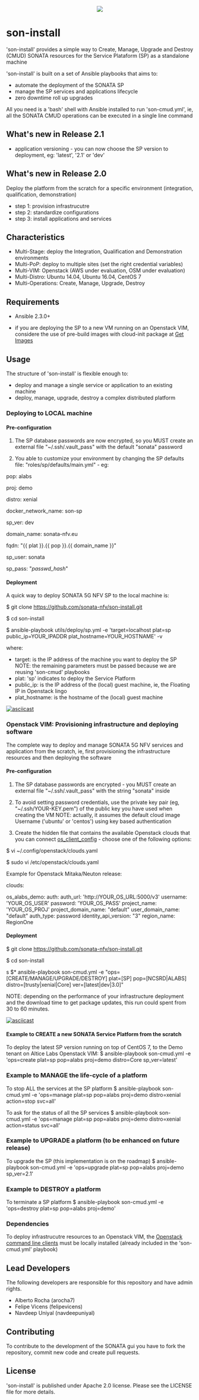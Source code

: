 <p align="center"><img src="https://github.com/sonata-nfv/son-install/blob/master/wikiresources/sonata_logo_400px.png" /></p>

# son-install

'son-install' provides a simple way to Create, Manage, Upgrade and Destroy (CMUD) SONATA resources for the Service Plataform (SP) as a standalone machine 

'son-install' is built on a set of Ansible playbooks that aims to:
* automate the deployment of the SONATA SP
* manage the SP services and applications lifecycle
* zero downtime roll up upgrades

All you need is a 'bash' shell with Ansible installed to run 'son-cmud.yml', ie, all the SONATA CMUD operations can be executed in a single line command



## What's new in Release 2.1
* application versioning - you can now choose the SP version to deployment, eg:  'latest', '2.1' or 'dev'


## What's new in Release 2.0

Deploy the platform from the scratch for a specific environment (integration, qualification, demonstration)
* step 1: provision infrastrucutre
* step 2: standardize configurations
* step 3: install applications and services


##  Characteristics

* Multi-Stage: deploy the Integration, Qualification and Demonstration environments
* Multi-PoP: deploy to multiple sites (set the right credential variables)
* Multi-VIM: Openstack (AWS under evaluation, OSM under evaluation)
* Multi-Distro: Ubuntu 14.04, Ubuntu 16.04, CentOS 7
* Multi-Operations: Create, Manage, Upgrade, Destroy


## Requirements

* Ansible 2.3.0+

* if you are deploying the SP to a new VM running on an Openstack VIM, considere the use of pre-build images with cloud-init package at [Get Images](https://docs.openstack.org/image-guide/obtain-images.html)

## Usage

The structure of 'son-install' is flexible enough to:
* deploy and manage a single service or application to an existing machine
* deploy, manage, upgrade, destroy a complex distributed platform


### Deploying to LOCAL machine

#### Pre-configuration

1. The SP database passwords are now encrypted, so you MUST create an external file "~/.ssh/.vault_pass" with the default "sonata" password

2. You able to customize your environment by changing the SP defaults file: "roles/sp/defaults/main.yml" - eg:

 pop: alabs

 proj: demo

 distro: xenial

 docker_network_name: son-sp

 sp_ver: dev

 domain_name: sonata-nfv.eu

 fqdn: "{{ plat }}.{{ pop }}.{{ domain_name }}"

 sp_user: sonata

 sp_pass: "_passwd_hash_"


#### Deployment

A quick way to deploy SONATA 5G NFV SP to the local machine is:

  $ git clone https://github.com/sonata-nfv/son-install.git

  $ cd son-install

  $ ansible-playbook utils/deploy/sp.yml -e 'target=localhost plat=sp public_ip=YOUR_IPADDR plat_hostname=YOUR_HOSTNAME' -v

where:
* target: is the IP address of the machine you want to deploy the SP
NOTE: the remaining parameters must be passed because we are reusing 'son-cmud' playbooks
* plat: 'sp' indicates to deploy the Service Platform
* public_ip: is the IP address of the (local) guest machine, ie, the Floating IP in Openstack lingo
* plat_hostname: is the hostname of the (local) guest machine

[![asciicast](https://asciinema.org/a/g3nHBa28FE0TdmeUwfNGczGL9.png)](https://asciinema.org/a/g3nHBa28FE0TdmeUwfNGczGL9?autoplay=1)


### Openstack VIM: Provisioning infrastructure and deploying software

The complete way to deploy and manage SONATA 5G NFV services and application from the scratch, ie, first provisioning the infrastructure resources and then deploying the software


#### Pre-configuration

1. The SP database passwords are encrypted - you MUST create an external file "~/.ssh/.vault_pass" with the string "sonata" inside

2. To avoid setting password credentials, use the private key pair (eg, "~/.ssh/YOUR-KEY.pem") of the public key you have used when creating the VM
NOTE: actually, it assumes the default cloud image Username ('ubuntu' or 'centos') using key based authentication

3. Create the hidden file that contains the available Openstack clouds that you can connect [os_client_config](http://docs.openstack.org/developer/os-client-config/) - choose one of the following options:

 $ vi ~/.config/openstack/clouds.yaml

 $ sudo vi /etc/openstack/clouds.yaml

Example for Openstack Mitaka/Neuton release:

 clouds:
 
   os_alabs_demo:
     auth:
       auth_url: 'http://YOUR_OS_URL:5000/v3'
       username: 'YOUR_OS_USER'
       password: 'YOUR_OS_PASS'
       project_name: 'YOUR_OS_PROJ'
       project_domain_name: "default"
       user_domain_name: "default"
     auth_type: password
     identity_api_version: "3"
     region_name: RegionOne

#### Deployment

 $ git clone https://github.com/sonata-nfv/son-install.git

 $ cd son-install

s $* ansible-playbook son-cmud.yml -e "ops=[CREATE/MANAGE/UPGRADE/DESTROY] plat=[SP] pop=[NCSRD|ALABS] distro=[trusty|xenial|Core] ver=[latest|dev|3.0]"

NOTE: depending on the performance of your infrastructure deployment and the download time to get package updates, this run could spent from 30 to 60 minutes.

[![asciicast](http://asciinema.org/a/32wmaiey5d54d5l6msdd7nu32.png)](http://asciinema.org/a/32wmaiey5d54d5l6msdd7nu32?autoplay=1)


#### Example to CREATE a new SONATA Service Platform from the scratch

To deploy the latest SP version running on top of CentOS 7, to the Demo tenant on Altice Labs Openstack VIM: 
 $ ansible-playbook son-cmud.yml -e 'ops=create plat=sp pop=alabs proj=demo distro=Core sp_ver=latest'


### Example to MANAGE the life-cycle of a platform

To stop ALL the services at the SP platform
 $ ansible-playbook son-cmud.yml -e 'ops=manage plat=sp pop=alabs proj=demo distro=xenial action=stop svc=all'

To ask for the status of all the SP services
 $ ansible-playbook son-cmud.yml -e 'ops=manage plat=sp pop=alabs proj=demo distro=xenial action=status svc=all'


### Example to UPGRADE a platform (to be enhanced on future release)

To upgrade the SP (this implementation is on the roadmap)
 $ ansible-playbook son-cmud.yml -e 'ops=upgrade plat=sp pop=alabs proj=demo sp_ver=2.1'


### Example to DESTROY a platform

To terminate a SP platform
 $ ansible-playbook son-cmud.yml -e 'ops=destroy plat=sp pop=alabs proj=demo'


### Dependencies

To deploy infrastrucutre resources to an Openstack VIM, the [Openstack command line clients](http://docs.openstack.org/user-guide/common/cli-install-openstack-command-line-clients.html) must be locally installed (already included in the 'son-cmud.yml' playbook)


## Lead Developers

The following developers are responsible for this repository and have admin rights.

* Alberto Rocha (arocha7)
* Felipe Vicens (felipevicens)
* Navdeep Uniyal (navdeepuniyal)


## Contributing

To contribute to the development of the SONATA gui you have to fork the repository, commit new code and create pull requests.


## License

'son-install' is published under Apache 2.0 license. Please see the LICENSE file for more details.
